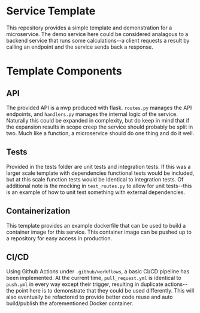 # Service Template

This repository provides a simple template and demonstration for a microservice. The demo service here could be considered analagous to a backend service that runs some calculations--a client requests a result by calling an endpoint and the service sends back a response.

# Template Components

## API

The provided API is a mvp produced with flask. `routes.py` manages the API endpoints, and `handlers.py` manages the internal logic of the service. Naturally this could be expanded in complexity, but do keep in mind that if the expansion results in scope creep the service should probably be split in two. Much like a function, a microservice should do one thing and do it well.

## Tests

Provided in the tests folder are unit tests and integration tests. If this was a larger scale template with dependencies functional tests would be included, but at this scale function tests would be identical to integration tests. Of additional note is the mocking in `test_routes.py` to allow for unit tests--this is an example of how to unit test something with external dependencies.

## Containerization

This template provides an example dockerfile that can be used to build a container image for this service. This container image can be pushed up to a repository for easy access in production.

## CI/CD

Using Github Actions under `.github/workflows`, a basic CI/CD pipeline has been implemented. At the current time, `pull_request.yml` is identical to `push.yml` in every way except their trigger, resulting in duplicate actions--the point here is to demonstrate that they could be used differently. This will also eventually be refactored to provide better code reuse and auto build/publish the aforementioned Docker container.
